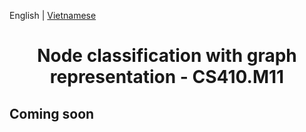 English | [Vietnamese](README.md)
<h1 align="center">Node classification with graph representation  - CS410.M11</h1>

## Coming soon
